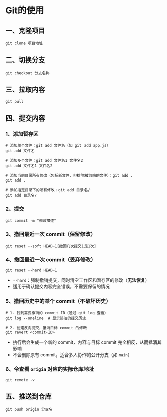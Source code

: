 # Git的使用

## 一、克隆项目

```git
git clone 项目地址
```



## 二、切换分支

```
git checkout 分支名称
```



## 三、拉取内容

```
git pull
```



## 四、提交内容

### 1、添加暂存区

```
# 添加单个文件：git add 文件名（如 git add app.js）
git add 文件名

# 添加多个文件：git add 文件名1 文件名2
git add 文件名1 文件名2

# 添加当前目录所有修改（包括新文件，但排除被忽略的文件）：git add .
git add .

# 添加指定目录下的所有修改：git add 目录名/
git add 目录名/
```

### 2、提交

```
git commit -m "修改描述"
```

### 3、撤回最近一次 commit（保留修改）

```
git reset --soft HEAD~1[撤回几次提交1是1次]
```

### 4、撤回最近一次 commit（丢弃修改）

```
git reset --hard HEAD~1
```

- `--hard`：强制撤销提交，同时清空工作区和暂存区的修改（**无法恢复**）
- 适用于确认提交内容完全错误，不需要保留的情况



###  5、撤回历史中的某个 commit（不破坏历史）

```
# 1. 找到需要撤销的 commit ID（通过 git log 查看）
git log --oneline  # 显示简洁的提交历史

# 2. 创建反向提交，抵消目标 commit 的修改
git revert <commit-ID>
```

- 执行后会生成一个新的 commit，内容与目标 commit 完全相反，从而抵消其影响
- 不会删除原有 commit，适合多人协作的公开分支（如 `main`）

### 6、令查看 `origin` 对应的实际仓库地址

```
git remote -v 
```



## 五、推送到仓库

```
git push origin 分支名
```

